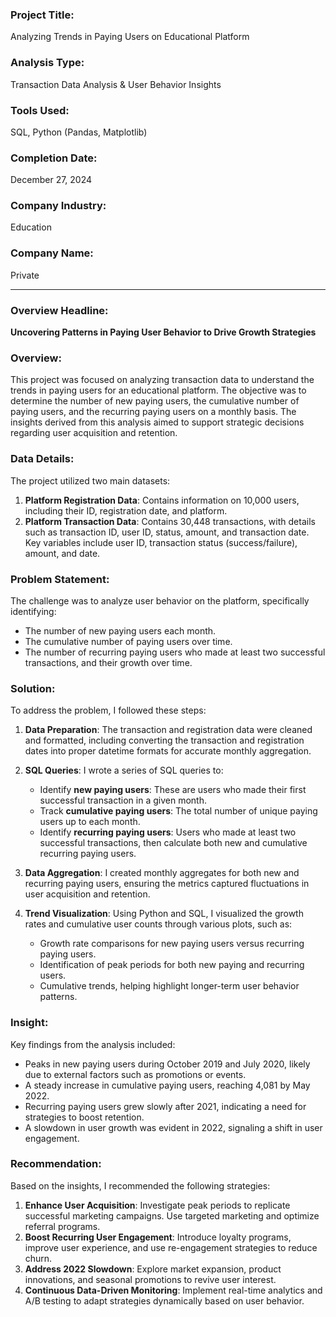 ### Project Title:  
Analyzing Trends in Paying Users on Educational Platform

### Analysis Type:  
Transaction Data Analysis & User Behavior Insights

### Tools Used:  
SQL, Python (Pandas, Matplotlib)

### Completion Date:  
December 27, 2024

### Company Industry:  
Education

### Company Name:  
Private
_____

### Overview Headline:  
**Uncovering Patterns in Paying User Behavior to Drive Growth Strategies**

### Overview:  
This project was focused on analyzing transaction data to understand the trends in paying users for an educational platform. The objective was to determine the number of new paying users, the cumulative number of paying users, and the recurring paying users on a monthly basis. The insights derived from this analysis aimed to support strategic decisions regarding user acquisition and retention.

### Data Details:  
The project utilized two main datasets:
1. **Platform Registration Data**: Contains information on 10,000 users, including their ID, registration date, and platform.
2. **Platform Transaction Data**: Contains 30,448 transactions, with details such as transaction ID, user ID, status, amount, and transaction date. Key variables include user ID, transaction status (success/failure), amount, and date.

### Problem Statement:  
The challenge was to analyze user behavior on the platform, specifically identifying:
- The number of new paying users each month.
- The cumulative number of paying users over time.
- The number of recurring paying users who made at least two successful transactions, and their growth over time.

### Solution:  
To address the problem, I followed these steps:

1. **Data Preparation**: The transaction and registration data were cleaned and formatted, including converting the transaction and registration dates into proper datetime formats for accurate monthly aggregation.

2. **SQL Queries**: I wrote a series of SQL queries to:
   - Identify **new paying users**: These are users who made their first successful transaction in a given month.
   - Track **cumulative paying users**: The total number of unique paying users up to each month.
   - Identify **recurring paying users**: Users who made at least two successful transactions, then calculate both new and cumulative recurring paying users.

3. **Data Aggregation**: I created monthly aggregates for both new and recurring paying users, ensuring the metrics captured fluctuations in user acquisition and retention.

4. **Trend Visualization**: Using Python and SQL, I visualized the growth rates and cumulative user counts through various plots, such as:
   - Growth rate comparisons for new paying users versus recurring paying users.
   - Identification of peak periods for both new paying and recurring users.
   - Cumulative trends, helping highlight longer-term user behavior patterns.

### Insight:  
Key findings from the analysis included:
- Peaks in new paying users during October 2019 and July 2020, likely due to external factors such as promotions or events.
- A steady increase in cumulative paying users, reaching 4,081 by May 2022.
- Recurring paying users grew slowly after 2021, indicating a need for strategies to boost retention.
- A slowdown in user growth was evident in 2022, signaling a shift in user engagement.

### Recommendation:  
Based on the insights, I recommended the following strategies:
1. **Enhance User Acquisition**: Investigate peak periods to replicate successful marketing campaigns. Use targeted marketing and optimize referral programs.
2. **Boost Recurring User Engagement**: Introduce loyalty programs, improve user experience, and use re-engagement strategies to reduce churn.
3. **Address 2022 Slowdown**: Explore market expansion, product innovations, and seasonal promotions to revive user interest.
4. **Continuous Data-Driven Monitoring**: Implement real-time analytics and A/B testing to adapt strategies dynamically based on user behavior.
